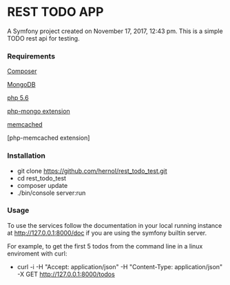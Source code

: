 REST TODO APP
===

A Symfony project created on November 17, 2017, 12:43 pm.
This is a simple TODO rest api for testing.

### Requirements

[Composer](https://getcomposer.org)

[MongoDB](https://www.mongodb.com/)

[php 5.6](https://www.php.net/)

[php-mongo extension](https://secure.php.net/manual/es/mongo.installation.php)

[memcached](http://memcached.org/)

[php-memcached extension]

### Installation

* git clone https://github.com/hernol/rest_todo_test.git
* cd rest_todo_test
* composer update
* ./bin/console server:run

### Usage

To use the services follow the documentation in your local running instance at http://127.0.0.1:8000/doc if you are using the symfony builtin server.

For example, to get the first 5 todos from the command line in a linux enviroment with curl:

* curl -i -H "Accept: application/json" -H "Content-Type: application/json" -X GET http://127.0.0.1:8000/todos